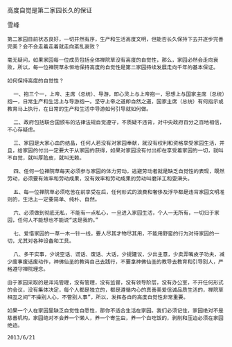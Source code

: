 高度自觉是第二家园长久的保证

雪峰


    第二家园目前状态良好，一切井然有序，生产和生活高度文明，但能否长久保持下去并逐步完善完美？会不会走着走着就走向紊乱衰败？

    毫无疑问，如果家园每一位成员包括全体禅院草没有高度的自觉性，那么，家园必然会走向衰败，所以，每一位禅院草永恒地保持高度的自觉性是第二家园持续发展走向千年的基本保证。

    如何保持高度的自觉性？

      一、抱三个一，上帝、主席（总统）、导游，即心灵上与上帝抱一，思想上与国家主席（总统）抱一，日常生产和生活上与导游抱一。坚守上帝之道即自然之道，国家主席（总统）有何指示或教育马上执行，在日常的生产和生活中导游如何引导就如何做。

      二、政府包括联合国颁布的法律法规自觉遵守，不质疑不违背，对中央政府百分之百地相信，不心存疑虑。

      三、家园是大家心血的结晶，任何人若没有对家园奉献，就没有权利和资格享受家园生活，并且，给家园的付出一定要大于从家园的获得，如果对家园没有付出却在享受着家园的一切，就叫不自觉，就叫厚脸皮，就叫无赖。

      四、任何一位禅院草每天必须参与家园的体力劳动，逃避劳动者就是缺乏自觉性的表现，既然劳动，必须要有效率和劳动成果，没有效率和劳动成果的劳动叫磨洋工和耍滑头。

      五、每一位禅院草必须吃苦在前享受在后，任何形式的浪费和奢侈及浮华都是违背家园文明准则的，生活上一定要简单、纯朴、自然。

      六、必须做到彻底无私，不能有一点私心，一旦进入家园生活，个人一无所有，一切归于家园，任何人不能想也不能说“这是我的。”

      七、爱惜家园的一草一木一针一线，要人尽其才物尽其用，不能用野蛮的行为对待家园的一切，尤其对各种设备和工具。

      八、多干实事，少说空话、谎话、废话、大话，少提建议，少出主意，少卖弄嘴皮子功夫，减少废事废话废动作，神佛仙圣的教诲自己去践行，不要拿神佛仙圣的教导去教育和引导别人，严格遵守禅院理念。

    由于家园采取的是浑沌管理，没有管理，没有监督，没有领导阶层，没有办公室，不开任何形式的会议，没有集体决定，每个人都是独立的，都是遵循内心的真善美爱信诚品质生活的，禅院草相互之间“不操别人心，不管别人事”，所以，发挥各自的高度自觉性非常重要。

    如果一个人在家园里缺乏自觉性自愿性，那你不适合生活在家园。我们必须记住，家园绝对不是慈善机构，家园绝对不会养一个懒人，养一个寄生虫，养一个白吃饭的，剥削和压迫必须在家园绝迹。

    2013/6/21



